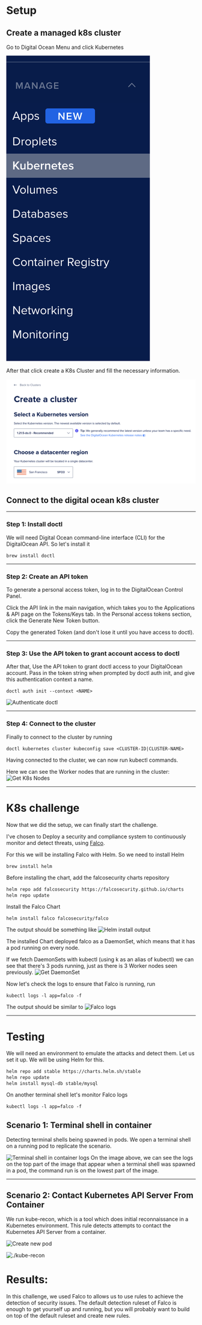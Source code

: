 # Setup
## Create a managed k8s cluster
Go to Digital Ocean Menu and click Kubernetes

![Digital Ocean Menu](img/1)

After that click create a K8s Cluster and fill the necessary information.

![Create a Cluster](img/2.png)

## Connect to the digital ocean k8s cluster

---

### Step 1: Install doctl
We will need Digital Ocean command-line interface (CLI) for the DigitalOcean API. So let's install it
````
brew install doctl
````

---

### Step 2: Create an API token

To generate a personal access token, log in to the DigitalOcean Control Panel.

Click the API link in the main navigation, which takes you to the Applications & API page on the Tokens/Keys tab. In the Personal access tokens section, click the Generate New Token button.

Copy the generated Token (and don't lose it until you have access to doctl).

---

### Step 3: Use the API token to grant account access to doctl

After that, Use the API token to grant doctl access to your DigitalOcean account. Pass in the token string when prompted by doctl auth init, and give this authentication context a name.

```
doctl auth init --context <NAME>
````

![Authenticate doctl](img/3.png)

---

### Step 4: Connect to the cluster

Finally to connect to the cluster by running
```
doctl kubernetes cluster kubeconfig save <CLUSTER-ID|CLUSTER-NAME>
```

Having connected to the cluster, we can now run kubectl commands.

Here we can see the Worker nodes that are running in the cluster:
![Get K8s Nodes](img/4.png)

---
# K8s challenge

Now that we did the setup, we can finally start the challenge.

I've chosen to Deploy a security and compliance system to continuously monitor and detect threats, using [Falco](https://falco.org/docs/).

For this we will be installing Falco with Helm. So we need to install Helm

```
brew install helm
```

Before installing the chart, add the falcosecurity charts repository
```
helm repo add falcosecurity https://falcosecurity.github.io/charts
helm repo update
```

Install the Falco Chart

```
helm install falco falcosecurity/falco
```

The output should be something like
![Helm install output](img/5.png)

The installed Chart deployed falco as a DaemonSet, which means that it has a pod running on every node.

If we fetch DaemonSets with kubectl (using k as an alias of kubectl) we can see that there's 3 pods running, just as there is 3 Worker nodes seen previously.
![Get DaemonSet](img/6.png)

Now let's check the logs to ensure that Falco is running, run

```
kubectl logs -l app=falco -f
```
The output should be similar to
![Falco logs](img/7.png)

---

# Testing

We will need an environment to emulate the attacks and detect them. Let us set it up. We will be using Helm for this.

```
helm repo add stable https://charts.helm.sh/stable
helm repo update
helm install mysql-db stable/mysql
```

On another terminal shell let's monitor Falco logs
```
kubectl logs -l app=falco -f
```

## Scenario 1: Terminal shell in container

Detecting terminal shells being spawned in pods. We open a terminal shell on a running pod to replicate the scenario.


![Terminal shell in container logs](img/8.png)
On the image above, we can see the logs on the top part of the image that appear when a terminal shell was spawned in a pod, the command run is on the lowest part of the image.

---
## Scenario 2: Contact Kubernetes API Server From Container 

We run kube-recon, which is a tool which does initial reconnaissance in a Kubernetes environment. This rule detects attempts to contact the Kubernetes API Server from a container.

![Create new pod](img/9.png)

![./kube-recon](img/10.png)

# Results:

In this challenge, we used Falco to allows us to use rules to achieve the detection of security issues. The default detection ruleset of Falco is enough to get yourself up and running, but you will probably want to build on top of the default ruleset and create new rules.
